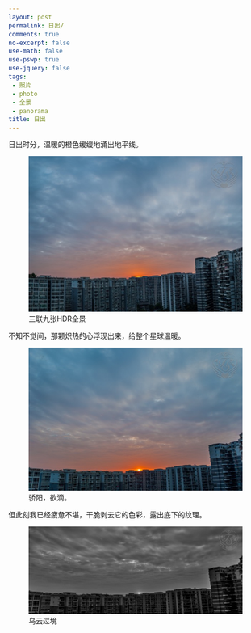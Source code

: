 ```yaml
---
layout: post
permalink: 日出/
comments: true
no-excerpt: false
use-math: false
use-pswp: true
use-jquery: false
tags:
 - 照片
 - photo
 - 全景
 - panorama
title: 日出
---
```


日出时分，温暖的橙色缓缓地涌出地平线。

<div class="imgDisplay monod" style="max-width: 600px;" itemscope itemtype="http://schema.org/ImageGallery">
  <figure itemprop="associatedMedia" itemscope itemtype="http://schema.org/ImageObject">
  <a href="/assets/photos/Touched-AW-5832-HDR-Pano-1200x873.jpg" itemprop="contentUrl" data-size="1200x873" >
  <img src="/assets/photos/Touched-AW-5832-HDR-Pano-thumbnail.jpg" itemprop="thumbnail" 
    title="三联九张HDR全景" 
    alt="三联九张HDR全景" /></a>
  <figcaption itemprop="caption description">三联九张HDR全景</figcaption>
  </figure>
</div>

<!--excerpt-->

不知不觉间，那颗炽热的心浮现出来，给整个星球温暖。

<div class="imgDisplay monod" style="max-width: 600px;" itemscope itemtype="http://schema.org/ImageGallery">
  <figure itemprop="associatedMedia" itemscope itemtype="http://schema.org/ImageObject">
  <a href="/assets/photos/Touched-AW-5853-HDR-1200x800.jpg" itemprop="contentUrl" data-size="1200x800" >
  <img src="/assets/photos/Touched-AW-5853-HDR-thumbnail.jpg" itemprop="thumbnail" 
    title="骄阳，欲滴。" 
    alt="骄阳，欲滴。" /></a>
  <figcaption itemprop="caption description">骄阳，欲滴。</figcaption>
  </figure>
</div>

但此刻我已经疲惫不堪，干脆剥去它的色彩，露出底下的纹理。

<div class="imgDisplay monod" style="max-width: 600px;" itemscope itemtype="http://schema.org/ImageGallery">
  <figure itemprop="associatedMedia" itemscope itemtype="http://schema.org/ImageObject">
  <a href="/assets/photos/Touched-AW-5853-mono-1200x491.jpg" itemprop="contentUrl" data-size="1200x491" >
  <img src="/assets/photos/Touched-AW-5853-mono-thumbnail.jpg" itemprop="thumbnail" 
    title="乌云过境" 
    alt="乌云过境" /></a>
  <figcaption itemprop="caption description">乌云过境</figcaption>
  </figure>
</div>